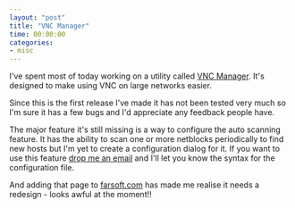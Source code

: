 ```yaml
---
layout: "post"
title: "VNC Manager"
time: 00:00:00
categories: 
- misc
---
```

I've spent most of today working on a utility called <a href="http://farsoft.com/vncmanager/">VNC Manager</a>. It's designed to make using VNC on large networks easier.

Since this is the first release I've made it has not been tested very much so I'm sure it has a few bugs and I'd appreciate any feedback people have.

The major feature it's still missing is a way to configure the auto scanning feature. It has the ability to scan one or more netblocks periodically to find new hosts but I'm yet to create a configuration dialog for it. If you want to use this feature <a href="mailto:stuart@farsoft.com">drop me an email</a> and I'll let you know the syntax for the configuration file.

And adding that page to <a href="http://farsoft.com/">farsoft.com</a> has made me realise it needs a redesign - looks awful at the moment!!